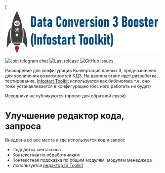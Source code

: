 [![Data Conversion 3 Booster](logo_capture_mini.png)

[![Join telegram chat](https://img.shields.io/badge/chat-telegram-blue?style=flat&logo=telegram)](https://t.me/joinchat/iyi3Tlf_7jNiMmIy) 
[![Last release](https://img.shields.io/github/v/release/Evg-lylyk/DC3BoosterISToolkit?include_prereleases&label=last%20release&style=badge)](https://github.com/Evg-lylyk/DC3BoosterISToolkit/releases/latest)
[![GitHub issues](https://img.shields.io/github/issues-raw/Evg-lylyk/DC3BoosterISToolkit?style=badge)](https://github.com/Evg-lylyk/DC3BoosterISToolkit/issues)

Расширение для конфигурации Конвертация данных 3, предназначено для увеличения возможностей КД3.
На данном этапе идет разработка, тестирование. [Infostart Toolkit](https://infostart.ru/public/1254364/) используется как библиотека т.е. оно тоже устанавливается в конфигурацию (без него работать не будет)

Исходники не публикуются (проект для обратной связи)

# Улучшение редактор кода, запроса
Внедрена во все места и где используется код и запрос

* Подцветка синтаксиса
* Контекстная по обработкчикам
* Контекстная подсказка по общим модулям, модулям менеджера
* Используется [редактор IS Toolkit](https://infostart.ru/1c/articles/1446383/)
